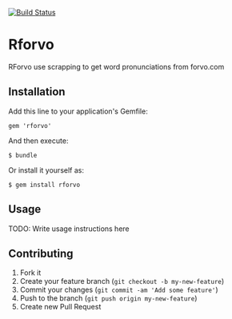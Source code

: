[![Build Status](https://travis-ci.org/pcboy/rforvo.svg?branch=master)](https://travis-ci.org/pcboy/rforvo)

# Rforvo

RForvo use scrapping to get word pronunciations from forvo.com

## Installation

Add this line to your application's Gemfile:

    gem 'rforvo'

And then execute:

    $ bundle

Or install it yourself as:

    $ gem install rforvo

## Usage

TODO: Write usage instructions here

## Contributing

1. Fork it
2. Create your feature branch (`git checkout -b my-new-feature`)
3. Commit your changes (`git commit -am 'Add some feature'`)
4. Push to the branch (`git push origin my-new-feature`)
5. Create new Pull Request
